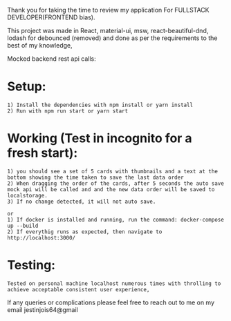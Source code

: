 Thank you for taking the time to review my application For FULLSTACK DEVELOPER(FRONTEND bias).

This project was made in React, material-ui, msw, react-beautiful-dnd, lodash for debounced (removed) and done as per the requirements to the best of my knowledge,

Mocked backend rest api calls:

# Setup:

    1) Install the dependencies with npm install or yarn install
    2) Run with npm run start or yarn start

# Working (Test in incognito for a fresh start):

    1) you should see a set of 5 cards with thumbnails and a text at the bottom showing the time taken to save the last data order
    2) When dragging the order of the cards, after 5 seconds the auto save mock api will be called and and the new data order will be saved to localstorage.
    3) If no change detected, it will not auto save.

    or
    1) If docker is installed and running, run the command: docker-compose up --build
    2) If everythig runs as expected, then navigate to http://localhost:3000/

# Testing:

    Tested on personal machine localhost numerous times with throlling to achieve acceptable consistent user experience,

If any queries or complications please feel free to reach out to me on my email jestinjois64@gmail
